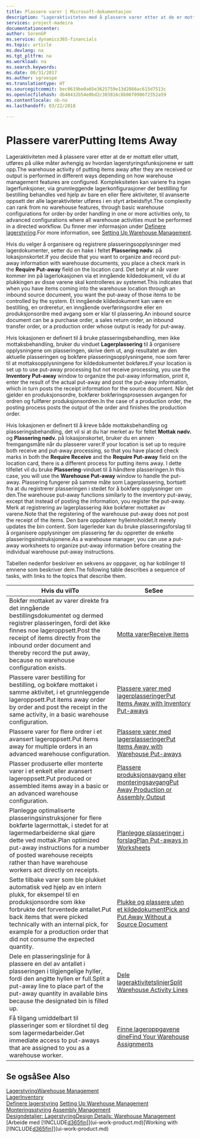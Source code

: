 ```yaml
---
title: Plassere varer | Microsoft-dokumentasjon
description: "Lageraktiviteten med å plassere varer etter at de er mottatt eller uttatt, utføres på ulike måter avhengig av hvordan lagerstyringsfunksjonene er satt opp."
services: project-madeira
documentationcenter: 
author: SorenGP
ms.service: dynamics365-financials
ms.topic: article
ms.devlang: na
ms.tgt_pltfrm: na
ms.workload: na
ms.search.keywords: 
ms.date: 08/31/2017
ms.author: sgroespe
ms.translationtype: HT
ms.sourcegitcommit: bec0619be0a65e3625759e13d2866ac615d7513c
ms.openlocfilehash: db48432b54e0bd2c303816c8b06f0986f2352a59
ms.contentlocale: nb-no
ms.lasthandoff: 03/22/2018

---
```

# <a name="putting-items-away"></a><span data-ttu-id="01be1-103">Plassere varer</span><span class="sxs-lookup"><span data-stu-id="01be1-103">Putting Items Away</span></span>
<span data-ttu-id="01be1-104">Lageraktiviteten med å plassere varer etter at de er mottatt eller uttatt, utføres på ulike måter avhengig av hvordan lagerstyringsfunksjonene er satt opp.</span><span class="sxs-lookup"><span data-stu-id="01be1-104">The warehouse activity of putting items away after they are received or output is performed in different ways depending on how warehouse management features are configured.</span></span> <span data-ttu-id="01be1-105">Kompleksiteten kan variere fra ingen lagerfunksjoner, via grunnleggende lagerkonfigurasjoner der bestilling for bestilling behandles ved hjelp av bare en eller flere aktiviteter, til avanserte oppsett der alle lageraktiviteter utføres i en styrt arbeidsflyt.</span><span class="sxs-lookup"><span data-stu-id="01be1-105">The complexity can rank from no warehouse features, through basic warehouse configurations for order-by order handling in one or more activities only, to advanced configurations where all warehouse activities must be performed in a directed workflow.</span></span> <span data-ttu-id="01be1-106">Du finner mer informasjon under [Definere lagerstyring](warehouse-setup-warehouse.md).</span><span class="sxs-lookup"><span data-stu-id="01be1-106">For more information, see [Setting Up Warehouse Management](warehouse-setup-warehouse.md).</span></span>

<span data-ttu-id="01be1-107">Hvis du velger å organisere og registrere plasseringsopplysninger med lagerdokumenter, setter du en hake i feltet **Plassering nødv.** på lokasjonskortet.</span><span class="sxs-lookup"><span data-stu-id="01be1-107">If you decide that you want to organize and record put-away information with warehouse documents, you place a check mark in the **Require Put-away** field on the location card.</span></span> <span data-ttu-id="01be1-108">Det betyr at når varer kommer inn på lagerlokasjonen via et inngående kildedokument, vil du at plukkingen av disse varene skal kontrolleres av systemet.</span><span class="sxs-lookup"><span data-stu-id="01be1-108">This indicates that when you have items coming into the warehouse location through an inbound source document, you want the put-away of those items to be controlled by the system.</span></span> <span data-ttu-id="01be1-109">Et inngående kildedokument kan være en bestilling, en ordreretur, en inngående overføringsordre eller en produksjonsordre med avgang som er klar til plassering.</span><span class="sxs-lookup"><span data-stu-id="01be1-109">An inbound source document can be a purchase order, a sales return order, an inbound transfer order, or a production order whose output is ready for put-away.</span></span>  

<span data-ttu-id="01be1-110">Hvis lokasjonen er definert til å bruke plasseringsbehandling, men ikke mottaksbehandling, bruker du vinduet **Lagerplassering** til å organisere opplysningene om plasseringen, skrive dem ut, angi resultatet av den aktuelle plasseringen og bokføre plasseringsopplysningene, noe som fører til at mottaksopplysningene for kildedokumentet bokføres.</span><span class="sxs-lookup"><span data-stu-id="01be1-110">If your location is set up to use put-away processing but not receive processing, you use the **Inventory Put-away** window to organize the put-away information, print it, enter the result of the actual put-away and post the put-away information, which in turn posts the receipt information for the source document.</span></span> <span data-ttu-id="01be1-111">Når det gjelder en produksjonsordre, bokfører bokføringsprosessen avgangen for ordren og fullfører produksjonsordren.</span><span class="sxs-lookup"><span data-stu-id="01be1-111">In the case of a production order, the posting process posts the output of the order and finishes the production order.</span></span>

<span data-ttu-id="01be1-112">Hvis lokasjonen er definert til å kreve både mottaksbehandling og plasseringsbehandling, det vil si at du har merket av for feltet **Mottak nødv.** og **Plassering nødv.** på lokasjonskortet, bruker du en annen fremgangsmåte når du plasserer varer.</span><span class="sxs-lookup"><span data-stu-id="01be1-112">If your location is set up to require both receive and put-away processing, so that you have placed check marks in both the **Require Receive** and the **Require Put-away** field on the location card, there is a different process for putting items away.</span></span> <span data-ttu-id="01be1-113">I dette tilfellet vil du bruke **Plassering**-vinduet til å håndtere plasseringen.</span><span class="sxs-lookup"><span data-stu-id="01be1-113">In this case, you will use the **Warehouse Put-away** window to handle the put-away.</span></span> <span data-ttu-id="01be1-114">Plassering fungerer på samme måte som Lagerplassering, bortsett fra at du registrerer plasseringen i stedet for å bokføre opplysninger om den.</span><span class="sxs-lookup"><span data-stu-id="01be1-114">The warehouse put-away functions similarly to the inventory put-away, except that instead of posting the information, you register the put-away.</span></span> <span data-ttu-id="01be1-115">Merk at registrering av lagerplassering ikke bokfører mottaket av varene.</span><span class="sxs-lookup"><span data-stu-id="01be1-115">Note that the registering of the warehouse put-away does not post the receipt of the items.</span></span> <span data-ttu-id="01be1-116">Den bare oppdaterer hylleinnholdet.</span><span class="sxs-lookup"><span data-stu-id="01be1-116">It merely updates the bin content.</span></span> <span data-ttu-id="01be1-117">Som lagerleder kan du bruke plasseringsforslag til å organisere opplysninger om plassering før du oppretter de enkelte plasseringsinstruksjonene.</span><span class="sxs-lookup"><span data-stu-id="01be1-117">As a warehouse manager, you can use a put-away worksheets to organize put-away information before creating the individual warehouse put-away instructions.</span></span>

<span data-ttu-id="01be1-118">Tabellen nedenfor beskriver en sekvens av oppgaver, og har koblinger til emnene som beskriver dem.</span><span class="sxs-lookup"><span data-stu-id="01be1-118">The following table describes a sequence of tasks, with links to the topics that describe them.</span></span>   

|<span data-ttu-id="01be1-119">**Hvis du vil**</span><span class="sxs-lookup"><span data-stu-id="01be1-119">**To**</span></span>|<span data-ttu-id="01be1-120">**Se**</span><span class="sxs-lookup"><span data-stu-id="01be1-120">**See**</span></span>|  
|------------|-------------|  
|<span data-ttu-id="01be1-121">Bokfør mottaket av varer direkte fra det inngående bestillingsdokumentet og dermed registrer plasseringen, fordi det ikke finnes noe lageroppsett.</span><span class="sxs-lookup"><span data-stu-id="01be1-121">Post the receipt of items directly from the inbound order document and thereby record the put away, because no warehouse configuration exists.</span></span>|[<span data-ttu-id="01be1-122">Motta varer</span><span class="sxs-lookup"><span data-stu-id="01be1-122">Receive Items</span></span>](warehouse-how-receive-items.md)|  
|<span data-ttu-id="01be1-123">Plassere varer bestilling for bestilling, og bokføre mottaket i samme aktivitet, i et grunnleggende lageroppsett.</span><span class="sxs-lookup"><span data-stu-id="01be1-123">Put items away order by order and post the receipt in the same activity, in a basic warehouse configuration.</span></span>|[<span data-ttu-id="01be1-124">Plassere varer med lagerplasseringer</span><span class="sxs-lookup"><span data-stu-id="01be1-124">Put Items Away with Inventory Put-aways</span></span>](warehouse-how-to-put-items-away-with-inventory-put-aways.md)|  
|<span data-ttu-id="01be1-125">Plassere varer for flere ordrer i et avansert lageroppsett.</span><span class="sxs-lookup"><span data-stu-id="01be1-125">Put items away for multiple orders in an advanced warehouse configuration.</span></span>|[<span data-ttu-id="01be1-126">Plassere varer med lagerplasseringer</span><span class="sxs-lookup"><span data-stu-id="01be1-126">Put Items Away with Warehouse Put-aways</span></span>](warehouse-how-to-put-items-away-with-warehouse-put-aways.md)|  
|<span data-ttu-id="01be1-127">Plasser produserte eller monterte varer i et enkelt eller avansert lageroppsett.</span><span class="sxs-lookup"><span data-stu-id="01be1-127">Put produced or assembled items away in a basic or an advanced warehouse configuration.</span></span>|[<span data-ttu-id="01be1-128">Plassere produksjonsavgang eller monteringsavgang</span><span class="sxs-lookup"><span data-stu-id="01be1-128">Put Away Production or Assembly Output</span></span>](warehouse-how-to-put-away-production-output.md)|
|<span data-ttu-id="01be1-129">Planlegge optimaliserte plasseringsinstruksjoner for flere bokførte lagermottak, i stedet for at lagermedarbeiderne skal gjøre dette ved mottak.</span><span class="sxs-lookup"><span data-stu-id="01be1-129">Plan optimized put-away instructions for a number of posted warehouse receipts rather than have warehouse workers act directly on receipts.</span></span>|[<span data-ttu-id="01be1-130">Planlegge plasseringer i forslag</span><span class="sxs-lookup"><span data-stu-id="01be1-130">Plan Put-aways in Worksheets</span></span>](warehouse-how-to-plan-put-aways-in-worksheets.md)|  
|<span data-ttu-id="01be1-131">Sette tilbake varer som ble plukket automatisk ved hjelp av en intern plukk, for eksempel til en produksjonsordre som ikke forbrukte det forventede antallet.</span><span class="sxs-lookup"><span data-stu-id="01be1-131">Put back items that were picked technically with an internal pick, for example for a production order that did not consume the expected quantity.</span></span>|[<span data-ttu-id="01be1-132">Plukke og plassere uten et kildedokument</span><span class="sxs-lookup"><span data-stu-id="01be1-132">Pick and Put Away Without a Source Document</span></span>](warehouse-how-to-create-put-aways-from-internal-put-aways.md)|
|<span data-ttu-id="01be1-133">Dele en plasseringslinje for å plassere en del av antallet i plasseringen i tilgjengelige hyller, fordi den angitte hyllen er full.</span><span class="sxs-lookup"><span data-stu-id="01be1-133">Split a put-away line to place part of the put-away quantity in available bins because the designated bin is filled up.</span></span>|[<span data-ttu-id="01be1-134">Dele lageraktivitetslinjer</span><span class="sxs-lookup"><span data-stu-id="01be1-134">Split Warehouse Activity Lines</span></span>](warehouse-how-to-split-warehouse-activity-lines.md)|
|<span data-ttu-id="01be1-135">Få tilgang umiddelbart til plasseringer som er tilordnet til deg som lagermedarbeider.</span><span class="sxs-lookup"><span data-stu-id="01be1-135">Get immediate access to put-aways that are assigned to you as a warehouse worker.</span></span>|[<span data-ttu-id="01be1-136">Finne lageroppgavene dine</span><span class="sxs-lookup"><span data-stu-id="01be1-136">Find Your Warehouse Assignments</span></span>](warehouse-how-to-find-your-warehouse-assignments.md)|    

## <a name="see-also"></a><span data-ttu-id="01be1-137">Se også</span><span class="sxs-lookup"><span data-stu-id="01be1-137">See Also</span></span>  
[<span data-ttu-id="01be1-138">Lagerstyring</span><span class="sxs-lookup"><span data-stu-id="01be1-138">Warehouse Management</span></span>](warehouse-manage-warehouse.md)  
[<span data-ttu-id="01be1-139">Lager</span><span class="sxs-lookup"><span data-stu-id="01be1-139">Inventory</span></span>](inventory-manage-inventory.md)  
<span data-ttu-id="01be1-140">[Definere lagerstyring](warehouse-setup-warehouse.md)   </span><span class="sxs-lookup"><span data-stu-id="01be1-140">[Setting Up Warehouse Management](warehouse-setup-warehouse.md)   </span></span>  
<span data-ttu-id="01be1-141">[Monteringsstyring](assembly-assemble-items.md)  </span><span class="sxs-lookup"><span data-stu-id="01be1-141">[Assembly Management](assembly-assemble-items.md)  </span></span>  
[<span data-ttu-id="01be1-142">Designdetaljer: Lagerstyring</span><span class="sxs-lookup"><span data-stu-id="01be1-142">Design Details: Warehouse Management</span></span>](design-details-warehouse-management.md)  
<span data-ttu-id="01be1-143">[Arbeide med [!INCLUDE[d365fin](includes/d365fin_md.md)]](ui-work-product.md)</span><span class="sxs-lookup"><span data-stu-id="01be1-143">[Working with [!INCLUDE[d365fin](includes/d365fin_md.md)]](ui-work-product.md)</span></span>  

